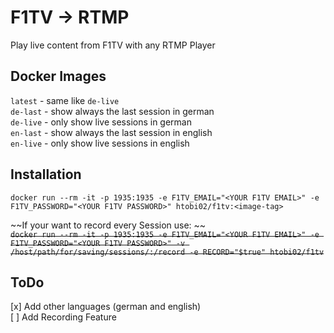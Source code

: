 # F1TV -> RTMP
 Play live content from F1TV with any RTMP Player

## Docker Images
`latest` - same like `de-live` \
`de-last` - show always the last session in german \
`de-live` - only show live sessions in german \
`en-last` - show always the last session in english \
`en-live` - only show live sessions in english 

## Installation

`docker run --rm -it -p 1935:1935 -e F1TV_EMAIL="<YOUR F1TV EMAIL>" -e F1TV_PASSWORD="<YOUR F1TV PASSWORD>" htobi02/f1tv:<image-tag>`

~~If your want to record every Session use: ~~\
~~`docker run --rm -it -p 1935:1935 -e F1TV_EMAIL="<YOUR F1TV EMAIL>" -e F1TV_PASSWORD="<YOUR F1TV PASSWORD>" -v /host/path/for/saving/sessions/:/record -e RECORD="$true" htobi02/f1tv`~~

## ToDo
[x] Add other languages (german and english) \
[ ] Add Recording Feature